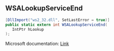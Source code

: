 ## WSALookupServiceEnd

```csharp
[DllImport("ws2_32.dll", SetLastError = true)]
public static extern int WSALookupServiceEnd(
   IntPtr hLookup
);
```

Microsoft documentation: [Link](https://learn.microsoft.com/en-us/windows/win32/api/winsock2/nf-winsock2-wsalookupserviceend)
